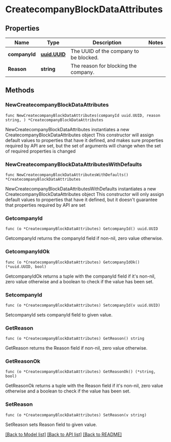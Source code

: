 # CreatecompanyBlockDataAttributes

## Properties

Name | Type | Description | Notes
------------ | ------------- | ------------- | -------------
**companyId** | [**uuid.UUID**](uuid.UUID.md) | The UUID of the company to be blocked. | 
**Reason** | **string** | The reason for blocking the company. | 

## Methods

### NewCreatecompanyBlockDataAttributes

`func NewCreatecompanyBlockDataAttributes(companyId uuid.UUID, reason string, ) *CreatecompanyBlockDataAttributes`

NewCreatecompanyBlockDataAttributes instantiates a new CreatecompanyBlockDataAttributes object
This constructor will assign default values to properties that have it defined,
and makes sure properties required by API are set, but the set of arguments
will change when the set of required properties is changed

### NewCreatecompanyBlockDataAttributesWithDefaults

`func NewCreatecompanyBlockDataAttributesWithDefaults() *CreatecompanyBlockDataAttributes`

NewCreatecompanyBlockDataAttributesWithDefaults instantiates a new CreatecompanyBlockDataAttributes object
This constructor will only assign default values to properties that have it defined,
but it doesn't guarantee that properties required by API are set

### GetcompanyId

`func (o *CreatecompanyBlockDataAttributes) GetcompanyId() uuid.UUID`

GetcompanyId returns the companyId field if non-nil, zero value otherwise.

### GetcompanyIdOk

`func (o *CreatecompanyBlockDataAttributes) GetcompanyIdOk() (*uuid.UUID, bool)`

GetcompanyIdOk returns a tuple with the companyId field if it's non-nil, zero value otherwise
and a boolean to check if the value has been set.

### SetcompanyId

`func (o *CreatecompanyBlockDataAttributes) SetcompanyId(v uuid.UUID)`

SetcompanyId sets companyId field to given value.


### GetReason

`func (o *CreatecompanyBlockDataAttributes) GetReason() string`

GetReason returns the Reason field if non-nil, zero value otherwise.

### GetReasonOk

`func (o *CreatecompanyBlockDataAttributes) GetReasonOk() (*string, bool)`

GetReasonOk returns a tuple with the Reason field if it's non-nil, zero value otherwise
and a boolean to check if the value has been set.

### SetReason

`func (o *CreatecompanyBlockDataAttributes) SetReason(v string)`

SetReason sets Reason field to given value.



[[Back to Model list]](../README.md#documentation-for-models) [[Back to API list]](../README.md#documentation-for-api-endpoints) [[Back to README]](../README.md)


